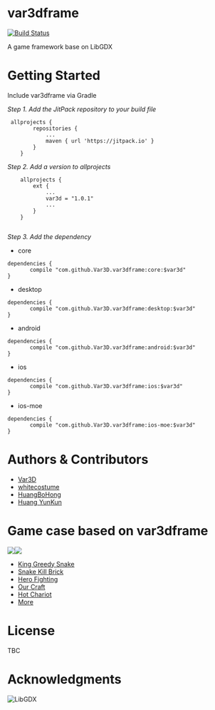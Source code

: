 # var3dframe
[![Build Status](https://travis-ci.org/Var3D/var3dframe.svg?branch=master)](https://travis-ci.org/Var3D/var3dframe)

A game framework base on LibGDX

# Getting Started
Include var3dframe via Gradle

*Step 1. Add the JitPack repository to your build file*
```
 allprojects {
        repositories {
            ...
            maven { url 'https://jitpack.io' }
        }
    }
```
*Step 2. Add a version to allprojects*
```
    allprojects {
        ext {
            ...
            var3d = "1.0.1"
            ...
        }
    }
    
```
*Step 3. Add the dependency*
+ core
```
dependencies {
	   compile "com.github.Var3D.var3dframe:core:$var3d"
}
```
+ desktop
```
dependencies {
	   compile "com.github.Var3D.var3dframe:desktop:$var3d"
}
```
+ android
```
dependencies {
	   compile "com.github.Var3D.var3dframe:android:$var3d"
}
```
+ ios
```
dependencies {
	   compile "com.github.Var3D.var3dframe:ios:$var3d"
}
```
+ ios-moe
```
dependencies {
	   compile "com.github.Var3D.var3dframe:ios-moe:$var3d"
}
```

# Authors & Contributors
+ [Var3D](https://github.com/Var3D)
+ [whitecostume](https://github.com/whitecostume)
+ [HuangBoHong](https://github.com/HuangBoHong)
+ [Huang YunKun](https://github.com/htynkn)

# Game case based on var3dframe
![](https://www.tapegg.com/games/snake3d-ad.jpg)![](https://www.tapegg.com/games/hero-ad-en.jpg)
+ [King Greedy Snake](https://itunes.apple.com/us/app/id1249822516)
+ [Snake Kill Brick](https://itunes.apple.com/us/app/id1403252096)
+ [Hero Fighting](https://itunes.apple.com/us/app/id1344510227)
+ [Our Craft](https://itunes.apple.com/us/app/id1144041654)
+ [Hot Chariot](https://itunes.apple.com/us/app/id1280455730)
+ [More](https://www.var3d.net/)

# License
TBC

# Acknowledgments
![LibGDX](http://libgdx.badlogicgames.com/img/logo.png)
